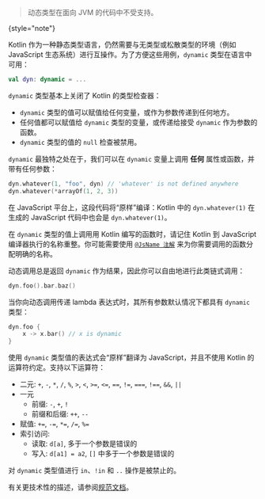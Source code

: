 [//]: # (title: 动态类型)

> 动态类型在面向 JVM 的代码中不受支持。
>
{style="note"}

Kotlin 作为一种静态类型语言，仍然需要与无类型或松散类型的环境（例如 JavaScript 生态系统）进行互操作。为了方便这些用例，`dynamic` 类型在语言中可用：

```kotlin
val dyn: dynamic = ...
```

`dynamic` 类型基本上关闭了 Kotlin 的类型检查器：

- `dynamic` 类型的值可以赋值给任何变量，或作为参数传递到任何地方。
- 任何值都可以赋值给 `dynamic` 类型的变量，或传递给接受 `dynamic` 作为参数的函数。
- `dynamic` 类型的值的 `null` 检查被禁用。

`dynamic` 最独特之处在于，我们可以在 `dynamic` 变量上调用 **任何** 属性或函数，并带有任何参数：

```kotlin
dyn.whatever(1, "foo", dyn) // 'whatever' is not defined anywhere
dyn.whatever(*arrayOf(1, 2, 3))
```

在 JavaScript 平台上，这段代码将“原样”编译：Kotlin 中的 `dyn.whatever(1)` 在生成的 JavaScript 代码中也会是 `dyn.whatever(1)`。

在 `dynamic` 类型的值上调用用 Kotlin 编写的函数时，请记住 Kotlin 到 JavaScript 编译器执行的名称重整。你可能需要使用 [`@JsName 注解`](js-to-kotlin-interop.md#jsname-annotation) 来为你需要调用的函数分配明确的名称。

动态调用总是返回 `dynamic` 作为结果，因此你可以自由地进行此类链式调用：

```kotlin
dyn.foo().bar.baz()
```

当你向动态调用传递 lambda 表达式时，其所有参数默认情况下都具有 `dynamic` 类型：

```kotlin
dyn.foo {
    x -> x.bar() // x is dynamic
}
```

使用 `dynamic` 类型值的表达式会“原样”翻译为 JavaScript，并且不使用 Kotlin 的运算符约定。支持以下运算符：

*   二元: `+`, `-`, `*`, `/`, `%`, `>`, `<`, `>=`, `<=`, `==`, `!=`, `===`, `!==`, `&&`, `||`
*   一元
    *   前缀: `-`, `+`, `!`
    *   前缀和后缀: `++`, `--`
*   赋值: `+=`, `-=`, `*=`, `/=`, `%=`
*   索引访问:
    *   读取: `d[a]`, 多于一个参数是错误的
    *   写入: `d[a1] = a2`, `[]` 中多于一个参数是错误的

对 `dynamic` 类型值进行 `in`、`!in` 和 `..` 操作是被禁止的。

有关更技术性的描述，请参阅[规范文档](https://github.com/JetBrains/kotlin/blob/master/spec-docs/dynamic-types.md)。
